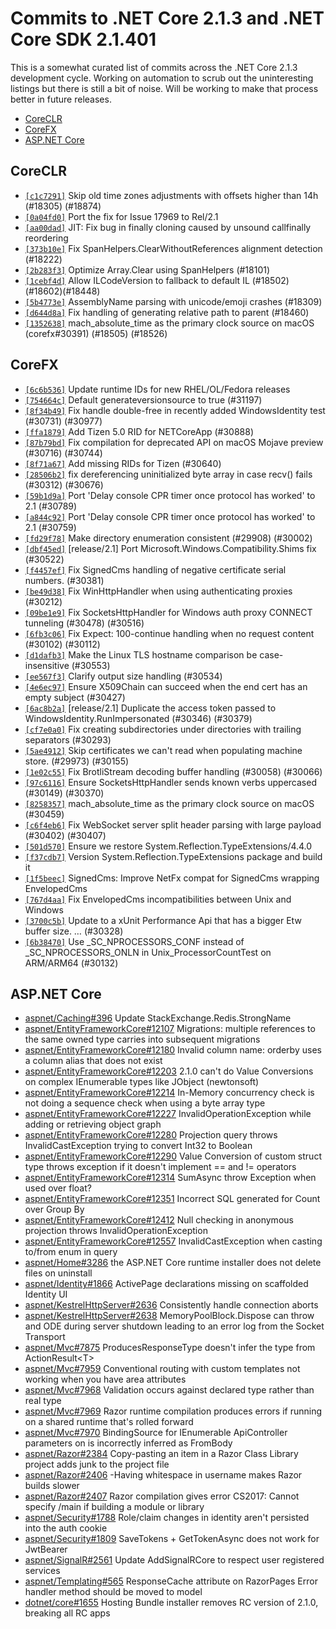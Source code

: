 # Commits to .NET Core 2.1.3 and .NET Core SDK 2.1.401

This is a somewhat curated list of commits across the .NET Core 2.1.3 development cycle. Working on automation to scrub out the uninteresting listings but there is still a bit of noise. Will be working to make that process better in future releases.

* [CoreCLR](#coreclr)
* [CoreFX](#corefx)
* [ASP.NET Core](#asp.net-core)

## CoreCLR

* [`[c1c7291]`](https://github.com/dotnet/coreclr/commit/c1c7291) Skip old time zones adjustments with offsets higher than 14h (#18305) (#18874)
* [`[0a04fd0]`](https://github.com/dotnet/coreclr/commit/0a04fd0) Port the fix for Issue 17969 to Rel/2.1
* [`[aa00dad]`](https://github.com/dotnet/coreclr/commit/aa00dad) JIT: Fix bug in finally cloning caused by unsound callfinally reordering
* [`[373b10e]`](https://github.com/dotnet/coreclr/commit/373b10e) Fix SpanHelpers.ClearWithoutReferences alignment detection (#18222)
* [`[2b283f3]`](https://github.com/dotnet/coreclr/commit/2b283f3) Optimize Array.Clear using SpanHelpers (#18101)
* [`[1cebf4d]`](https://github.com/dotnet/coreclr/commit/1cebf4d) Allow ILCodeVersion to fallback to default IL (#18502)(#18602)(#18448)
* [`[5b4773e]`](https://github.com/dotnet/coreclr/commit/5b4773e) AssemblyName parsing with unicode/emoji crashes (#18309)
* [`[d644d8a]`](https://github.com/dotnet/coreclr/commit/d644d8a) Fix handling of generating relative path to parent (#18460)
* [`[1352638]`](https://github.com/dotnet/coreclr/commit/1352638) mach_absolute_time as the primary clock source on macOS (corefx#30391) (#18505) (#18526)

## CoreFX

* [`[6c6b536]`](https://github.com/dotnet/corefx/commit/6c6b536) Update runtime IDs for new RHEL/OL/Fedora releases
* [`[754664c]`](https://github.com/dotnet/corefx/commit/754664c) Default generateversionsource to true (#31197)
* [`[8f34b49]`](https://github.com/dotnet/corefx/commit/8f34b49) Fix handle double-free in recently added WindowsIdentity test (#30731) (#30977)
* [`[ffa1879]`](https://github.com/dotnet/corefx/commit/ffa1879) Add Tizen 5.0 RID for NETCoreApp (#30888)
* [`[87b79bd]`](https://github.com/dotnet/corefx/commit/87b79bd) Fix compilation for deprecated API on macOS Mojave preview (#30716) (#30744)
* [`[8f71a67]`](https://github.com/dotnet/corefx/commit/8f71a67) Add missing RIDs for Tizen (#30640)
* [`[28506b2]`](https://github.com/dotnet/corefx/commit/28506b2) fix dereferencing uninitialized byte array in case recv() fails (#30312) (#30676)
* [`[59b1d9a]`](https://github.com/dotnet/corefx/commit/59b1d9a) Port 'Delay console CPR timer once protocol has worked' to 2.1 (#30789)
* [`[a844c92]`](https://github.com/dotnet/corefx/commit/a844c92) Port 'Delay console CPR timer once protocol has worked' to 2.1 (#30759)
* [`[fd29f78]`](https://github.com/dotnet/corefx/commit/fd29f78) Make directory enumeration consistent (#29908) (#30002)
* [`[dbf45ed]`](https://github.com/dotnet/corefx/commit/dbf45ed) [release/2.1] Port Microsoft.Windows.Compatibility.Shims fix (#30522)
* [`[f4457ef]`](https://github.com/dotnet/corefx/commit/f4457ef) Fix SignedCms handling of negative certificate serial numbers. (#30381)
* [`[be49d38]`](https://github.com/dotnet/corefx/commit/be49d38) Fix WinHttpHandler when using authenticating proxies (#30212)
* [`[09be1e9]`](https://github.com/dotnet/corefx/commit/09be1e9) Fix SocketsHttpHandler for Windows auth proxy CONNECT tunneling (#30478) (#30516)
* [`[6fb3c06]`](https://github.com/dotnet/corefx/commit/6fb3c06) Fix Expect: 100-continue handling when no request content (#30102) (#30112)
* [`[d1dafb3]`](https://github.com/dotnet/corefx/commit/d1dafb3) Make the Linux TLS hostname comparison be case-insensitive (#30553)
* [`[ee567f3]`](https://github.com/dotnet/corefx/commit/ee567f3) Clarify output size handling (#30534)
* [`[4e6ec97]`](https://github.com/dotnet/corefx/commit/4e6ec97) Ensure X509Chain can succeed when the end cert has an empty subject (#30427)
* [`[6ac8b2a]`](https://github.com/dotnet/corefx/commit/6ac8b2a) [release/2.1] Duplicate the access token passed to WindowsIdentity.RunImpersonated (#30346) (#30379)
* [`[cf7e0a0]`](https://github.com/dotnet/corefx/commit/cf7e0a0) Fix creating subdirectories under directories with trailing separators (#30293)
* [`[5ae4912]`](https://github.com/dotnet/corefx/commit/5ae4912) Skip certificates we can't read when populating machine store. (#29973) (#30155)
* [`[1e02c55]`](https://github.com/dotnet/corefx/commit/1e02c55) Fix BrotliStream decoding buffer handling (#30058) (#30066)
* [`[97c6116]`](https://github.com/dotnet/corefx/commit/97c6116) Ensure SocketsHttpHandler sends known verbs uppercased (#30149) (#30370)
* [`[8258357]`](https://github.com/dotnet/corefx/commit/8258357) mach_absolute_time as the primary clock source on macOS (#30459)
* [`[c6f4eb6]`](https://github.com/dotnet/corefx/commit/c6f4eb6) Fix WebSocket server split header parsing with large payload (#30402) (#30407)
* [`[501d570]`](https://github.com/dotnet/corefx/commit/501d570) Ensure we restore System.Reflection.TypeExtensions/4.4.0
* [`[f37cdb7]`](https://github.com/dotnet/corefx/commit/f37cdb7) Version System.Reflection.TypeExtensions package and build it
* [`[1f5beec]`](https://github.com/dotnet/corefx/commit/1f5beec) SignedCms: Improve NetFx compat for SignedCms wrapping EnvelopedCms
* [`[767d4aa]`](https://github.com/dotnet/corefx/commit/767d4aa) Fix EnvelopedCms incompatibilities between Unix and Windows
* [`[3700c5b]`](https://github.com/dotnet/corefx/commit/3700c5b) Update to a xUnit Performance Api that has a bigger Etw buffer size. … (#30328)
* [`[6b38470]`](https://github.com/dotnet/corefx/commit/6b38470) Use _SC_NPROCESSORS_CONF instead of _SC_NPROCESSORS_ONLN in Unix_ProcessorCountTest on ARM/ARM64 (#30132)

## ASP.NET Core

* [aspnet/Caching#396](https://github.com/aspnet/Caching/issues/396) Update StackExchange.Redis.StrongName
* [aspnet/EntityFrameworkCore#12107](https://github.com/aspnet/EntityFrameworkCore/issues/12107) Migrations: multiple references to the same owned type carries into subsequent migrations
* [aspnet/EntityFrameworkCore#12180](https://github.com/aspnet/EntityFrameworkCore/issues/12180) Invalid column name: orderby uses a column alias that does not exist
* [aspnet/EntityFrameworkCore#12203](https://github.com/aspnet/EntityFrameworkCore/issues/12203) 2.1.0 can't do Value Conversions on complex IEnumerable types like JObject (newtonsoft)
* [aspnet/EntityFrameworkCore#12214](https://github.com/aspnet/EntityFrameworkCore/issues/12214) In-Memory concurrency check is not doing a sequence check when using a byte array type
* [aspnet/EntityFrameworkCore#12227](https://github.com/aspnet/EntityFrameworkCore/issues/12227) InvalidOperationException while adding or retrieving object graph
* [aspnet/EntityFrameworkCore#12280](https://github.com/aspnet/EntityFrameworkCore/issues/12280) Projection query throws InvalidCastException trying to convert Int32 to Boolean
* [aspnet/EntityFrameworkCore#12290](https://github.com/aspnet/EntityFrameworkCore/issues/12290) Value Conversion of custom struct type throws exception if it doesn't implement == and != operators
* [aspnet/EntityFrameworkCore#12314](https://github.com/aspnet/EntityFrameworkCore/issues/12314) SumAsync throw Exception when used over float?
* [aspnet/EntityFrameworkCore#12351](https://github.com/aspnet/EntityFrameworkCore/issues/12351) Incorrect SQL generated for Count over Group By
* [aspnet/EntityFrameworkCore#12412](https://github.com/aspnet/EntityFrameworkCore/issues/12412) Null checking in anonymous projection throws InvalidOperationException
* [aspnet/EntityFrameworkCore#12557](https://github.com/aspnet/EntityFrameworkCore/issues/12557) InvalidCastException when casting to/from enum in query
* [aspnet/Home#3286](https://github.com/aspnet/Home/issues/3286) the ASP.NET Core runtime installer does not delete files on uninstall
* [aspnet/Identity#1866](https://github.com/aspnet/Identity/issues/1866) ActivePage declarations missing on scaffolded Identity UI
* [aspnet/KestrelHttpServer#2636](https://github.com/aspnet/KestrelHttpServer/issues/2636) Consistently handle connection aborts
* [aspnet/KestrelHttpServer#2638](https://github.com/aspnet/KestrelHttpServer/issues/2638) MemoryPoolBlock.Dispose can throw and ODE during server shutdown leading to an error log from the Socket Transport
* [aspnet/Mvc#7875](https://github.com/aspnet/Mvc/issues/7875) ProducesResponseType doesn't infer the type from ActionResult\<T>
* [aspnet/Mvc#7959](https://github.com/aspnet/Mvc/issues/7959) Conventional routing with custom templates not working when you have area attributes
* [aspnet/Mvc#7968](https://github.com/aspnet/Mvc/issues/7968) Validation occurs against declared type rather than real type
* [aspnet/Mvc#7969](https://github.com/aspnet/Mvc/issues/7969) Razor runtime compilation produces errors if running on a shared runtime that's rolled forward
* [aspnet/Mvc#7970](https://github.com/aspnet/Mvc/issues/7970) BindingSource for IEnumerable<IFormFile> ApiController parameters on is incorrectly inferred as FromBody
* [aspnet/Razor#2384](https://github.com/aspnet/Razor/issues/2384) Copy-pasting an item in a Razor Class Library project adds junk to the project file
* [aspnet/Razor#2406](https://github.com/aspnet/Razor/issues/2406) -Having whitespace in username makes Razor builds slower
* [aspnet/Razor#2407](https://github.com/aspnet/Razor/issues/2407) Razor compilation gives error CS2017: Cannot specify /main if building a module or library
* [aspnet/Security#1788](https://github.com/aspnet/Security/issues/1788) Role/claim changes in identity aren't persisted into the auth cookie
* [aspnet/Security#1809](https://github.com/aspnet/Security/issues/1809) SaveTokens + GetTokenAsync does not work for JwtBearer
* [aspnet/SignalR#2561](https://github.com/aspnet/SignalR/issues/2561) Update AddSignalRCore to respect user registered services
* [aspnet/Templating#565](https://github.com/aspnet/Templating/issues/565) ResponseCache attribute on RazorPages Error handler method should be moved to model
* [dotnet/core#1655](https://github.com/dotnet/core/issues/1655) Hosting Bundle installer removes RC version of 2.1.0, breaking all RC apps
